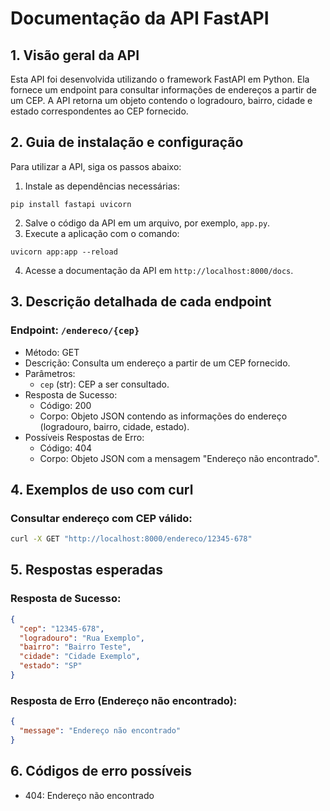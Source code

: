 # Documentação da API FastAPI

## 1. Visão geral da API
Esta API foi desenvolvida utilizando o framework FastAPI em Python. Ela fornece um endpoint para consultar informações de endereços a partir de um CEP. A API retorna um objeto contendo o logradouro, bairro, cidade e estado correspondentes ao CEP fornecido.

## 2. Guia de instalação e configuração
Para utilizar a API, siga os passos abaixo:
1. Instale as dependências necessárias:
```
pip install fastapi uvicorn
```
2. Salve o código da API em um arquivo, por exemplo, `app.py`.
3. Execute a aplicação com o comando:
```
uvicorn app:app --reload
```
4. Acesse a documentação da API em `http://localhost:8000/docs`.

## 3. Descrição detalhada de cada endpoint

### Endpoint: `/endereco/{cep}`
- Método: GET
- Descrição: Consulta um endereço a partir de um CEP fornecido.
- Parâmetros:
  - `cep` (str): CEP a ser consultado.
- Resposta de Sucesso:
  - Código: 200
  - Corpo: Objeto JSON contendo as informações do endereço (logradouro, bairro, cidade, estado).
- Possíveis Respostas de Erro:
  - Código: 404
  - Corpo: Objeto JSON com a mensagem "Endereço não encontrado".

## 4. Exemplos de uso com curl
### Consultar endereço com CEP válido:
```bash
curl -X GET "http://localhost:8000/endereco/12345-678"
```

## 5. Respostas esperadas
### Resposta de Sucesso:
```json
{
  "cep": "12345-678",
  "logradouro": "Rua Exemplo",
  "bairro": "Bairro Teste",
  "cidade": "Cidade Exemplo",
  "estado": "SP"
}
```

### Resposta de Erro (Endereço não encontrado):
```json
{
  "message": "Endereço não encontrado"
}
```

## 6. Códigos de erro possíveis
- 404: Endereço não encontrado